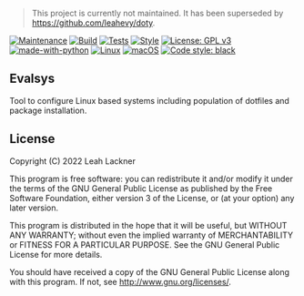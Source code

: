 > This project is currently not maintained. It has been superseded by <https://github.com/leahevy/doty>.

[![Maintenance](https://img.shields.io/badge/Maintained%3F-no-red.svg)](https://GitHub.com/evyli/evalsys/graphs/commit-activity)
[![Build](https://github.com/evyli/evalsys/workflows/Build/badge.svg)](https://github.com/evyli/evalsys/actions/workflows/build.yml)
[![Tests](https://github.com/evyli/evalsys/workflows/Tests/badge.svg)](https://github.com/evyli/evalsys/actions/workflows/tests.yml)
[![Style](https://github.com/evyli/evalsys/workflows/Style/badge.svg)](https://github.com/evyli/evalsys/actions/workflows/style.yml)
[![License: GPL v3](https://img.shields.io/badge/License-GPLv3-blue.svg)](https://www.gnu.org/licenses/gpl-3.0)
[![made-with-python](https://img.shields.io/badge/Made%20with-Python-1f425f.svg)](https://www.python.org/)
[![Linux](https://svgshare.com/i/Zhy.svg)](https://svgshare.com/i/Zhy.svg)
[![macOS](https://svgshare.com/i/ZjP.svg)](https://svgshare.com/i/ZjP.svg)
[![Code style: black](https://img.shields.io/badge/code%20style-black-000000.svg)](https://github.com/psf/black)

## Evalsys
Tool to configure Linux based systems including population of dotfiles and package installation.

## License
Copyright (C)  2022 Leah Lackner

This program is free software: you can redistribute it and/or modify
it under the terms of the GNU General Public License as published by
the Free Software Foundation, either version 3 of the License, or
(at your option) any later version.

This program is distributed in the hope that it will be useful,
but WITHOUT ANY WARRANTY; without even the implied warranty of
MERCHANTABILITY or FITNESS FOR A PARTICULAR PURPOSE.  See the
GNU General Public License for more details.

You should have received a copy of the GNU General Public License
along with this program.  If not, see <http://www.gnu.org/licenses/>.
